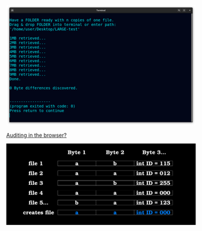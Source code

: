 <!--
Preserve any file by storing copies, then retrieve it from all (corrupted) copies.
-->



<p align="center">
  <img src="https://raw.githubusercontent.com/compromise-evident/Overkillintegrity/main/Other/Terminal_67458c43f9338090b7431440b32c7583bc811303c05231b6405a4ccde1742be7.png">
</p>

[Auditing in the browser?](https://coliru.stacked-crooked.com/a/95e1f57bbe785701)

<p align="center">
  <img src="https://github.com/compromise-evident/Overkillintegrity/blob/main/Other/Sample_46e6ff8d78b7182859963682d214bcec46c0e29fd5d1f3750c042940fa8fa082.png">
</p>
